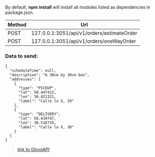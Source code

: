 By default, **npm install** will install all modules listed as dependencies in package.json.

Method | Url
------------ | -------------
POST | 127.0.0.1:3051/api/v1/orders/estimateOrder
POST | 127.0.0.1:3051/api/v1/orders/oneWayOrder

### Data to send:
```
{
  "scheduleTime": null,
  "description": "A 30cm by 30cm box",
  "addresses": [
    {
      "type": "PICKUP",
      "lat": 50.447422,
      "lon": 30.421321,
      "label": "Calle la X, 29"
    },
    {
      "type": "DELIVERY",
      "lat": 50.439747,
      "lon": 30.516735,
      "label": "Calle la X, 30"
    }
  ]
}
```
>[link to GlovoAPI](http://google.com)